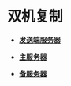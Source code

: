 # 双机复制<a name="ZH-CN_TOPIC_0289900638"></a>

-   **[发送端服务器](发送端服务器.md)**  

-   **[主服务器](主服务器.md)**  

-   **[备服务器](备服务器.md)**  



